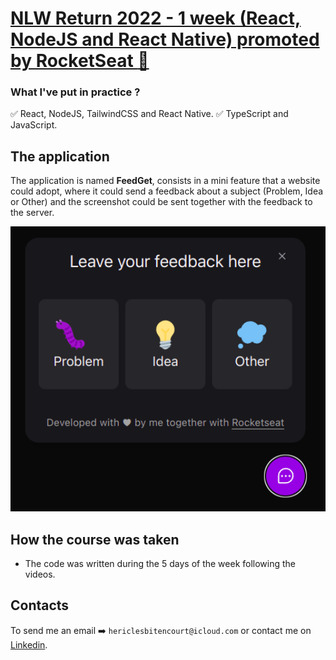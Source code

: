 # [NLW Return 2022 - 1 week (React, NodeJS and React Native) promoted by RocketSeat :rocket:](https://www.rocketseat.com.br/)
### What I've put in practice ?

:white_check_mark: React, NodeJS, TailwindCSS and React Native.
:white_check_mark: TypeScript and JavaScript.

## The application

The application is named <strong>FeedGet</strong>, consists in a mini feature that a website could adopt, where it could send a feedback about a subject (Problem, Idea or Other) and the screenshot could be sent together with the feedback to the server.

<p align="center">
  <img src="./img/widget.png" alt="FeedGet" width="738">
</p>


## How the course was taken 

- The code was written during the 5 days of the week following the videos.

## Contacts

To send me an email ➡️ `hericlesbitencourt@icloud.com`
or contact me on  [Linkedin](https://www.linkedin.com/in/hericlesbitencourt/).